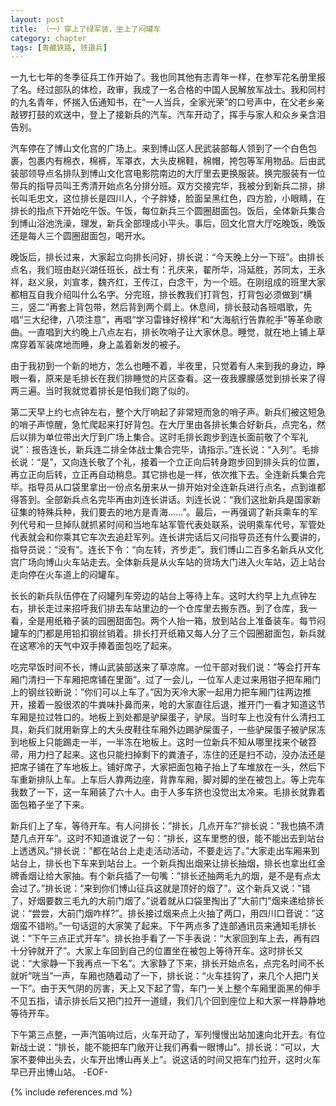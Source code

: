 ```yaml
---
layout: post
title: （一）穿上了绿军装，坐上了闷罐车
category: chapter
tags: [青藏铁路, 铁道兵]
---
```


一九七七年的冬季征兵工作开始了。我也同其他有志青年一样，在参军花名册里报了名。经过部队的体检，政审，我成了一名合格的中国人民解放军战士。我和同村的九名青年，怀揣入伍通知书，在“一人当兵，全家光荣”的口号声中，在父老乡亲敲锣打鼓的欢送中，登上了接新兵的汽车。汽车开动了，挥手与家人和众乡亲含泪告别。

汽车停在了博山文化宫的广场上。来到博山区人民武装部每人领到了一个白色包裹，包裹内有棉衣，棉裤，军罩衣，大头皮棉鞋，棉帽，挎包等军用物品。后由武装部领导点名排队到博山文化宫电影院南边的大厅里去更换服装。换完服装有一位带兵的指导员叫王秀清开始点名分排分班。双方交接完华，我被分到新兵二排，排长叫毛忠文，这位排长是四川人，个子胖矮，脸面呈黑红色，四方脸，小眼睛，在排长的指点下开始吃午饭。午饭，每位新兵三个圆圈甜面包。饭后，全体新兵集合到博山浴池洗澡，理发，新兵全部理成小平头。事后，回文化宫大厅吃晚饭，晚饭还是每人三个圆圈甜面包，喝开水。

晚饭后，排长过来，大家起立向排长问好，排长说：“今天晚上分一下班”。由排长点名，我们班由赵兴湖任班长，战士有：孔庆来，翟所华，冯延胜，苏同太，王永祥，赵义泉，刘宣孝，魏齐红，王传江，白念干，为一个班。在刚组成的班里大家都相互自我介绍叫什么名字。分完班，排长教我们打背包，打背包必须做到“横三，竖二”再套上背包带，然后背到两个肩上。休息间，排长鼓动各班唱歌，先唱“三大纪律，八项注意”，再唱“学习雷锋好榜样”和“大海航行告靠舵手”等革命歌曲。一直唱到大约晚上八点左右，排长吹哨子让大家休息。睡觉，就在地上铺上草席穿着军装席地而睡，身上盖着新发的被子。

由于我初到一个新的地方，怎么也睡不着，半夜里，只觉着有人来到我的身边，睁眼一看，原来是毛排长在我们排睡觉的片区查看。这一夜我朦朦感觉到排长来了得两三遍。当时我就觉着排长是怕我们跑了似的。

第二天早上约七点钟左右，整个大厅响起了非常短而急的哨子声。新兵们被这短急的哨子声惊醒，急忙爬起来打好背包。在大厅里由各排长集合好新兵，点完名，然后以排为单位带出大厅到广场上集合。这时毛排长跑步到连长面前敬了个军礼说”：报告连长，新兵连二排全体战士集合完毕，请指示。”连长说：“入列”。毛排长说：“是”，又向连长敬了个礼，接着一个立正向后转身跑步回到排头兵的位置，再立正向后转，立正再自动稍息。其它排也是一样，依次推下去。全连新兵集合完毕。指导员从口袋里拿出一份点名册来从一排开始对全连新兵进行点名，点到谁都得答到。全部新兵点名完毕再由刘连长讲话。刘连长说：“我们这批新兵是国家新征集的特殊兵种，我们要去的地方是青海……”。最后，一再强调了新兵乘车的军列代号和一旦掉队就抓紧时间和当地车站军管代表处联系，说明乘车代号，军管处代表就会和你乘其它车次去追赶军列。连长讲完话后又问指导员还有什么要讲的，指导员说：“没有”。连长下令：“向左转，齐步走”。我们博山二百多名新兵从文化宫广场向博山火车站走去。全体新兵是从火车站的货场大门进入火车站，迈上站台走向停在火车道上的闷罐车。

长长的新兵队伍停在了闷罐列车旁边的站台上等待上车。这时大约早上九点钟左右，排长走过来招呼我们排去车站里边的一个仓库里去搬东西。到了仓库，我一看，全是用纸箱子装的园圈甜面包。两个人抬一箱，放到站台上准备装车。每节闷罐车的门都是用铅扣钢丝销着。排长打开纸箱又每人分了三个园圈甜面包，新兵就在这寒冷的天气中双手捧着面包吃了起来。

吃完早饭时间不长，博山武装部送来了草凉席。一位干部对我们说：”等会打开车厢门清扫一下车厢把席铺在里面”。过了一会儿，一位军人走过来用钳子把车厢门上的钢丝铰断说：”你们可以上车了。”因为天冷大家一起用力把车厢门往两边推开，接着一股很浓的牛粪味扑鼻而来，呛的大家直往后退，推开门一看才知道这节车厢是拉过牲口的。地板上到处都是驴屎蛋子，驴尿。当时车上也没有什么清扫工具，新兵们就用新穿上的大头皮鞋往车厢外边踢驴屎蛋子，一些驴屎蛋子被驴尿冻到地板上只能踢走一半，一半冻在地板上。这时一位新兵不知从哪里找来个破笤帚，用力扫了起来。这也只能扫掉剩下的粪渣子，冻住的还是扫不动，没办法还是把席子铺在了车地板上。铺好席子，大家把面包箱子抬上了车堆放在一头，然后下车重新排队上车。上车后人靠两边座，背靠车厢，脚对脚的坐在被包上。等上完车我数了一下，这一车厢装了六十人。由于人多车挤也没觉出太冷来。毛排长就靠着面包箱子坐了下来。

新兵们上了车，等待开车。有人问排长：”排长，几点开车?”排长说：”我也搞不清楚几点开车”。这时不知道谁说了一句：”排长，这车里憋的很，能不能出去到站台上透透风。”排长说：”都在站台上走走活动活动，不要走远了。”大家走出车厢来到站台上，排长也下车来到站台上。一个新兵掏出烟来让排长抽烟，排长也拿出红金牌香烟让给大家抽。有个新兵插了一句嘴：”排长还抽两毛九的烟，是不是有点太会过了。”排长说：”来到你们博山征兵这就是顶好的烟了”。这个新兵又说：”错了，好烟要数三毛九的大前门烟了。”说着就从口袋里掏出了”大前门”烟来递给排长说：“尝尝，大前门烟咋样?”。排长接过烟来点上火抽了两口，用四川口音说：”这烟蛮不错哟。”一句话逗的大家笑了起来。下午两点多了连部通讯员来通知毛排长说：”下午三点正式开车”。排长抬手看了一下手表说：“大家回到车上去，再有四十分钟就开了”。大家上车回到自己的位置坐在被包上等待开车。这时排长又说：“大家静一下我再点一下名”。大家静了下来，排长开始点名，点完名时间不长就听“咣当”一声，车厢也随着动了一下，排长说：“火车挂钩了，来几个人把门关一下”。由于天气阴的厉害，天上又下起了雪，车门一关上整个车厢里面黑的伸手不见五指，请示排长后又把门拉开一道缝，我们几个回到座位上和大家一样静静地等待开车。

下午第三点整，一声汽笛响过后，火车开动了，军列慢慢出站加速向北开去。有位新战士说：“排长，能不能把车门敞开让我们再看一眼博山”。排长说：“可以，大家不要伸出头去，火车开出博山再关上”。说这话的时间又把车门拉开，这时火车早已开出博山站。
-EOF-

{% include references.md %}
